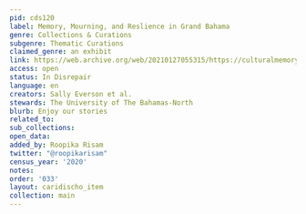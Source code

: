 ```yaml
---
pid: cds120
label: Memory, Mourning, and Reslience in Grand Bahama
genre: Collections & Curations
subgenre: Thematic Curations
claimed_genre: an exhibit
link: https://web.archive.org/web/20210127055315/https://culturalmemorybahamas.com/
access: open
status: In Disrepair
language: en
creators: Sally Everson et al.
stewards: The University of The Bahamas-North
blurb: Enjoy our stories
related_to:
sub_collections:
open_data:
added_by: Roopika Risam
twitter: "@roopikarisam"
census_year: '2020'
notes:
order: '033'
layout: caridischo_item
collection: main
---
```


